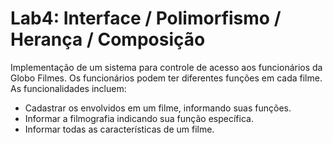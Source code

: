 # Lab4: Interface / Polimorfismo / Herança / Composição

Implementação de um sistema para controle de acesso aos funcionários da Globo Filmes. Os funcionários podem ter diferentes funções em cada filme. As funcionalidades incluem:

- Cadastrar os envolvidos em um filme, informando suas funções.
- Informar a filmografia indicando sua função específica.
- Informar todas as características de um filme.